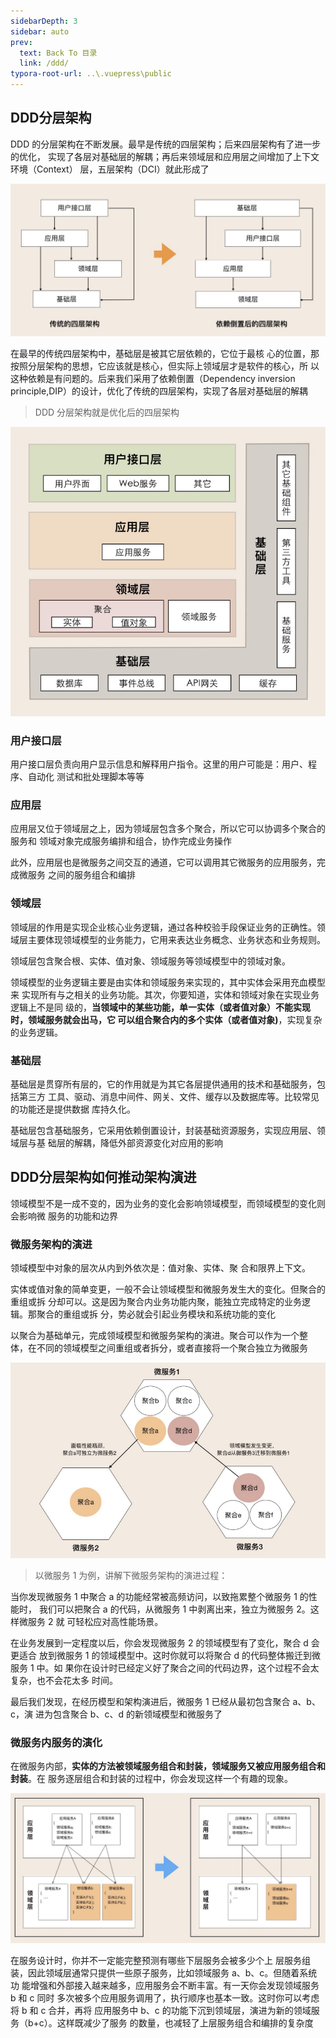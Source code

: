 ```yaml
---
sidebarDepth: 3
sidebar: auto
prev:
  text: Back To 目录
  link: /ddd/
typora-root-url: ..\.vuepress\public
---
```




## DDD分层架构

DDD 的分层架构在不断发展。最早是传统的四层架构；后来四层架构有了进一步的优化， 实现了各层对基础层的解耦；再后来领域层和应用层之间增加了上下文环境（Context） 层，五层架构（DCI）就此形成了

![image-20230526195538371](/images/ddd/image-20230526195538371.png)

在最早的传统四层架构中，基础层是被其它层依赖的，它位于最核 心的位置，那按照分层架构的思想，它应该就是核心，但实际上领域层才是软件的核心，所 以这种依赖是有问题的。后来我们采用了依赖倒置（Dependency inversion principle,DIP）的设计，优化了传统的四层架构，实现了各层对基础层的解耦

> DDD 分层架构就是优化后的四层架构

![image-20230526195709786](/images/ddd/image-20230526195709786.png)



### 用户接口层

用户接口层负责向用户显示信息和解释用户指令。这里的用户可能是：用户、程序、自动化 测试和批处理脚本等等



### 应用层

应用层又位于领域层之上，因为领域层包含多个聚合，所以它可以协调多个聚合的服务和 领域对象完成服务编排和组合，协作完成业务操作

此外，应用层也是微服务之间交互的通道，它可以调用其它微服务的应用服务，完成微服务 之间的服务组合和编排



### 领域层

领域层的作用是实现企业核心业务逻辑，通过各种校验手段保证业务的正确性。领域层主要体现领域模型的业务能力，它用来表达业务概念、业务状态和业务规则。 

领域层包含聚合根、实体、值对象、领域服务等领域模型中的领域对象。

领域模型的业务逻辑主要是由实体和领域服务来实现的，其中实体会采用充血模型来 实现所有与之相关的业务功能。其次，你要知道，实体和领域对象在实现业务逻辑上不是同 级的，**当领域中的某些功能，单一实体（或者值对象）不能实现时，领域服务就会出马，它 可以组合聚合内的多个实体（或者值对象)**，实现复杂的业务逻辑。



### 基础层

基础层是贯穿所有层的，它的作用就是为其它各层提供通用的技术和基础服务，包括第三方 工具、驱动、消息中间件、网关、文件、缓存以及数据库等。比较常见的功能还是提供数据 库持久化。 

基础层包含基础服务，它采用依赖倒置设计，封装基础资源服务，实现应用层、领域层与基 础层的解耦，降低外部资源变化对应用的影响





## DDD分层架构如何推动架构演进

领域模型不是一成不变的，因为业务的变化会影响领域模型，而领域模型的变化则会影响微 服务的功能和边界



### 微服务架构的演进

领域模型中对象的层次从内到外依次是：值对象、实体、聚 合和限界上下文。

实体或值对象的简单变更，一般不会让领域模型和微服务发生大的变化。但聚合的重组或拆 分却可以。这是因为聚合内业务功能内聚，能独立完成特定的业务逻辑。那聚合的重组或拆 分，势必就会引起业务模块和系统功能的变化



以聚合为基础单元，完成领域模型和微服务架构的演进。聚合可以作为一个整 体，在不同的领域模型之间重组或者拆分，或者直接将一个聚合独立为微服务

![image-20230526201041030](/images/ddd/image-20230526201041030.png)



> 以微服务 1 为例，讲解下微服务架构的演进过程：

当你发现微服务 1 中聚合 a 的功能经常被高频访问，以致拖累整个微服务 1 的性能时， 我们可以把聚合 a 的代码，从微服务 1 中剥离出来，独立为微服务 2。这样微服务 2 就 可轻松应对高性能场景。

在业务发展到一定程度以后，你会发现微服务 2 的领域模型有了变化，聚合 d 会更适合 放到微服务 1 的领域模型中。这时你就可以将聚合 d 的代码整体搬迁到微服务 1 中。如 果你在设计时已经定义好了聚合之间的代码边界，这个过程不会太复杂，也不会花太多 时间。 

最后我们发现，在经历模型和架构演进后，微服务 1 已经从最初包含聚合 a、b、c，演 进为包含聚合 b、c、d 的新领域模型和微服务了



### 微服务内服务的演化

在微服务内部，**实体的方法被领域服务组合和封装，领域服务又被应用服务组合和封装**。在 服务逐层组合和封装的过程中，你会发现这样一个有趣的现象。

![image-20230526201335344](/images/ddd/image-20230526201335344.png)

在服务设计时，你并不一定能完整预测有哪些下层服务会被多少个上 层服务组装，因此领域层通常只提供一些原子服务，比如领域服务 a、b、c。但随着系统功 能增强和外部接入越来越多，应用服务会不断丰富。有一天你会发现领域服务 b 和 c 同时 多次被多个应用服务调用了，执行顺序也基本一致。这时你可以考虑将 b 和 c 合并，再将 应用服务中 b、c 的功能下沉到领域层，演进为新的领域服务（b+c）。这样既减少了服务 的数量，也减轻了上层服务组合和编排的复杂度